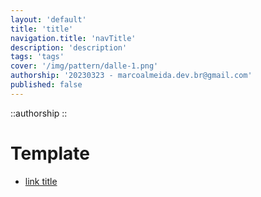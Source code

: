 ```yaml
---
layout: 'default'
title: 'title'
navigation.title: 'navTitle'
description: 'description'
tags: 'tags'
cover: '/img/pattern/dalle-1.png'
authorship: '20230323 - marcoalmeida.dev.br@gmail.com'
published: false
---
```


::authorship 
::


# Template

- [link title](https://localhost:3001/)


